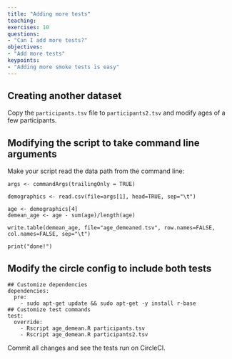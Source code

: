 ```yaml
---
title: "Adding more tests"
teaching:
exercises: 10
questions:
- "Can I add more tests?"
objectives:
- "Add more tests"
keypoints:
- "Adding more smoke tests is easy"
---
```


## Creating another dataset

Copy the `participants.tsv` file to `participants2.tsv` and modify ages of a few participants.

## Modifying the script to take command line arguments

Make your script read the data path from the command line:
```
args <- commandArgs(trailingOnly = TRUE)

demographics <- read.csv(file=args[1], head=TRUE, sep="\t")

age <- demographics[4]
demean_age <- age - sum(age)/length(age)

write.table(demean_age, file="age_demeaned.tsv", row.names=FALSE, col.names=FALSE, sep="\t")

print("done!")
```

## Modify the circle config to include both tests

```
## Customize dependencies
dependencies:
  pre:
    - sudo apt-get update && sudo apt-get -y install r-base
## Customize test commands
test:
  override:
    - Rscript age_demean.R participants.tsv
    - Rscript age_demean.R participants2.tsv
```

Commit all changes and see the tests run on CircleCI.
